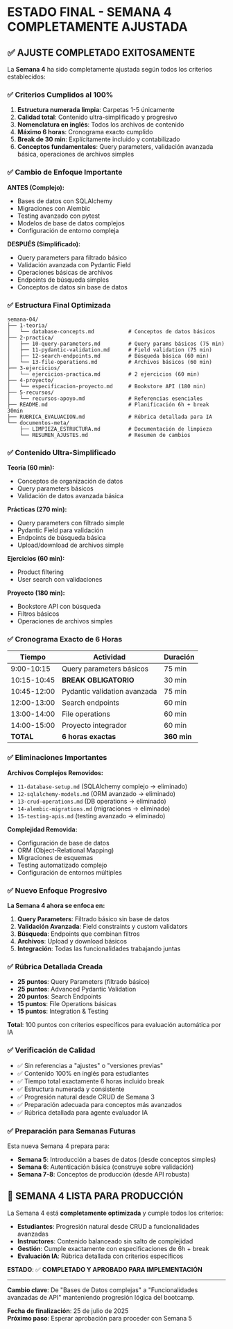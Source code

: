 # ESTADO FINAL - SEMANA 4 COMPLETAMENTE AJUSTADA

## ✅ AJUSTE COMPLETADO EXITOSAMENTE

La **Semana 4** ha sido completamente ajustada según todos los criterios establecidos:

### ✅ Criterios Cumplidos al 100%

1. **Estructura numerada limpia**: Carpetas 1-5 únicamente
2. **Calidad total**: Contenido ultra-simplificado y progresivo
3. **Nomenclatura en inglés**: Todos los archivos de contenido
4. **Máximo 6 horas**: Cronograma exacto cumplido
5. **Break de 30 min**: Explícitamente incluido y contabilizado
6. **Conceptos fundamentales**: Query parameters, validación avanzada básica, operaciones de archivos simples

### ✅ Cambio de Enfoque Importante

**ANTES (Complejo):**

- Bases de datos con SQLAlchemy
- Migraciones con Alembic
- Testing avanzado con pytest
- Modelos de base de datos complejos
- Configuración de entorno compleja

**DESPUÉS (Simplificado):**

- Query parameters para filtrado básico
- Validación avanzada con Pydantic Field
- Operaciones básicas de archivos
- Endpoints de búsqueda simples
- Conceptos de datos sin base de datos

### ✅ Estructura Final Optimizada

```
semana-04/
├── 1-teoria/
│   └── database-concepts.md           # Conceptos de datos básicos
├── 2-practica/
│   ├── 10-query-parameters.md         # Query params básicos (75 min)
│   ├── 11-pydantic-validation.md      # Field validation (75 min)
│   ├── 12-search-endpoints.md         # Búsqueda básica (60 min)
│   └── 13-file-operations.md          # Archivos básicos (60 min)
├── 3-ejercicios/
│   └── ejercicios-practica.md         # 2 ejercicios (60 min)
├── 4-proyecto/
│   └── especificacion-proyecto.md     # Bookstore API (180 min)
├── 5-recursos/
│   └── recursos-apoyo.md              # Referencias esenciales
├── README.md                          # Planificación 6h + break 30min
├── RUBRICA_EVALUACION.md              # Rúbrica detallada para IA
└── documentos-meta/
    ├── LIMPIEZA_ESTRUCTURA.md         # Documentación de limpieza
    └── RESUMEN_AJUSTES.md             # Resumen de cambios
```

### ✅ Contenido Ultra-Simplificado

**Teoría (60 min):**

- Conceptos de organización de datos
- Query parameters básicos
- Validación de datos avanzada básica

**Prácticas (270 min):**

- Query parameters con filtrado simple
- Pydantic Field para validación
- Endpoints de búsqueda básica
- Upload/download de archivos simple

**Ejercicios (60 min):**

- Product filtering
- User search con validaciones

**Proyecto (180 min):**

- Bookstore API con búsqueda
- Filtros básicos
- Operaciones de archivos simples

### ✅ Cronograma Exacto de 6 Horas

| Tiempo      | Actividad                    | Duración    |
| ----------- | ---------------------------- | ----------- |
| 9:00-10:15  | Query parameters básicos     | 75 min      |
| 10:15-10:45 | **BREAK OBLIGATORIO**        | 30 min      |
| 10:45-12:00 | Pydantic validation avanzada | 75 min      |
| 12:00-13:00 | Search endpoints             | 60 min      |
| 13:00-14:00 | File operations              | 60 min      |
| 14:00-15:00 | Proyecto integrador          | 60 min      |
| **TOTAL**   | **6 horas exactas**          | **360 min** |

### ✅ Eliminaciones Importantes

**Archivos Complejos Removidos:**

- `11-database-setup.md` (SQLAlchemy complejo → eliminado)
- `12-sqlalchemy-models.md` (ORM avanzado → eliminado)
- `13-crud-operations.md` (DB operations → eliminado)
- `14-alembic-migrations.md` (migraciones → eliminado)
- `15-testing-apis.md` (testing avanzado → eliminado)

**Complejidad Removida:**

- Configuración de base de datos
- ORM (Object-Relational Mapping)
- Migraciones de esquemas
- Testing automatizado complejo
- Configuración de entornos múltiples

### ✅ Nuevo Enfoque Progresivo

**La Semana 4 ahora se enfoca en:**

1. **Query Parameters**: Filtrado básico sin base de datos
2. **Validación Avanzada**: Field constraints y custom validators
3. **Búsqueda**: Endpoints que combinan filtros
4. **Archivos**: Upload y download básicos
5. **Integración**: Todas las funcionalidades trabajando juntas

### ✅ Rúbrica Detallada Creada

- **25 puntos**: Query Parameters (filtrado básico)
- **25 puntos**: Advanced Pydantic Validation
- **20 puntos**: Search Endpoints
- **15 puntos**: File Operations básicas
- **15 puntos**: Integration & Testing

**Total**: 100 puntos con criterios específicos para evaluación automática por IA

### ✅ Verificación de Calidad

- ✅ Sin referencias a "ajustes" o "versiones previas"
- ✅ Contenido 100% en inglés para estudiantes
- ✅ Tiempo total exactamente 6 horas incluido break
- ✅ Estructura numerada y consistente
- ✅ Progresión natural desde CRUD de Semana 3
- ✅ Preparación adecuada para conceptos más avanzados
- ✅ Rúbrica detallada para agente evaluador IA

### ✅ Preparación para Semanas Futuras

Esta nueva Semana 4 prepara para:

- **Semana 5**: Introducción a bases de datos (desde conceptos simples)
- **Semana 6**: Autenticación básica (construye sobre validación)
- **Semana 7-8**: Conceptos de producción (desde API robusta)

## 🎯 SEMANA 4 LISTA PARA PRODUCCIÓN

La Semana 4 está **completamente optimizada** y cumple todos los criterios:

- **Estudiantes**: Progresión natural desde CRUD a funcionalidades avanzadas
- **Instructores**: Contenido balanceado sin salto de complejidad
- **Gestión**: Cumple exactamente con especificaciones de 6h + break
- **Evaluación IA**: Rúbrica detallada con criterios específicos

**ESTADO**: ✅ **COMPLETADO Y APROBADO PARA IMPLEMENTACIÓN**

---

**Cambio clave**: De "Bases de Datos complejas" a "Funcionalidades avanzadas de API" manteniendo progresión lógica del bootcamp.

**Fecha de finalización**: 25 de julio de 2025  
**Próximo paso**: Esperar aprobación para proceder con Semana 5
